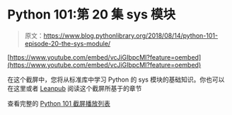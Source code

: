 # Python 101:第 20 集 sys 模块

> 原文：<https://www.blog.pythonlibrary.org/2018/08/14/python-101-episode-20-the-sys-module/>

[https://www.youtube.com/embed/vcJiGIbpcMI?feature=oembed](https://www.youtube.com/embed/vcJiGIbpcMI?feature=oembed)

在这个截屏中，您将从标准库中学习 Python 的 sys 模块的基础知识。你也可以在这里或者 [Leanpub](https://leanpub.com/python_101) 阅读这个截屏所基于的章节

查看完整的 [Python 101 截屏播放列表](https://www.youtube.com/playlist?list=PLN0iJDXT7K2vB3EGwKpDV-VIylhs3dEV8)